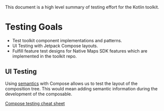 This document is a high level summary of testing effort for the Kotlin toolkit.

# Testing Goals
* Test toolkit component implementations and patterns.
* UI Testing with Jetpack Compose layouts.
* Fulfill feature test designs for Native Maps SDK features which are implemented in the toolkit repo.

## UI Testing

Using [semantics](https://developer.android.com/jetpack/compose/semantics) with Compose allows us to test the layout of the composition tree. This would mean adding semantic information during the development of the composable.

[Compose testing cheat sheet](https://developer.android.com/static/images/jetpack/compose/compose-testing-cheatsheet.pdf)
